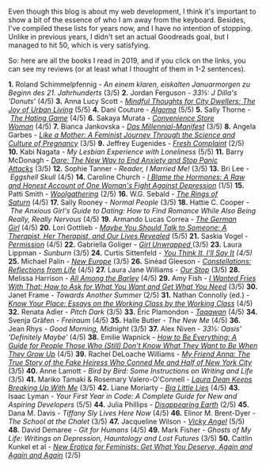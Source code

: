 Even though this blog is about my web development, I think it's important to show a bit of the essence of who I am away from the keyboard. Besides, I've compiled these lists for years now, and I have no intention of stopping. Unlike in previous years, I didn't set an actual Goodreads goal, but I managed to hit 50, which is very satisfying.

So: here are all the books I read in 2019, and if you click on the links, you can see my reviews (or at least what I thought of them in 1-2 sentences).

<strong>1.</strong> Roland Schimmelpfennig - <i>An einem klaren, eiskalten Januarmorgen zu Beginn des 21. Jahrhunderts</i> (3/5)
<strong>2.</strong> Jordan Ferguson - <i>33⅓: J Dilla's 'Donuts' </i>(4/5)
<strong>3.</strong> Anna Lucy Scott - <i><a href="https://www.goodreads.com/review/show/2675176928">Mindful Thoughts for City Dwellers: The Joy of Urban Living</a></i> (5/5)
<strong>4.</strong> Dani Couture - <i><a href="https://www.goodreads.com/review/show/849912433?">Algoma</a></i> (5/5)
<strong>5.</strong> Sally Thorne - <i><a href="https://www.goodreads.com/review/show/2699848932">The Hating Game</a></i> (4/5)
<strong>6.</strong> Sakaya Murata -<i> <a href="https://www.goodreads.com/review/show/2475361196">Convenience Store Woman</a></i> (4/5)
<strong>7.</strong> Bianca Jankovska - <i><a href="https://www.goodreads.com/review/show/2708666096">Das Millennial-Manifest</a></i> (3/5)
<strong>8.</strong> Angela Garbes - <i><a href="https://www.goodreads.com/review/show/2617318657">Like a Mother: A Feminist Journey Through the Science and Culture of Pregnancy</a></i> (3/5)
<strong>9.</strong> Jeffrey Eugenides - <i><a href="https://www.goodreads.com/review/show/1992404339">Fresh Complaint</a></i> (2/5)
<strong>10.</strong> Kabi Nagata - <i>My Lesbian Experience with Loneliness</i> (5/5)
<strong>11.</strong> Barry McDonagh - <i><a href="https://www.goodreads.com/review/show/2746727178">Dare: The New Way to End Anxiety and Stop Panic Attacks</a></i> (3/5)
<strong>12.</strong> Sophie Tanner - <i>Reader, I Married Me! </i>(3/5)
<strong>13.</strong> Bri Lee - <i>Eggshell Skull </i>(4/5)
<strong>14.</strong> Caroline Church - <i><a href="https://www.goodreads.com/review/show/2764449714">I Blame the Hormones: A Raw and Honest Account of One Woman's Fight Against Depression</a></i> (1/5)
<strong>15.</strong> Patti Smith - <a href="https://www.goodreads.com/review/show/1878963029"><i>Woolgathering</i></a> (2/5)
<strong>16.</strong> W.G. Sebald - <a href="https://www.goodreads.com/review/show/1458843122"><i>The</i> <i>Rings of Saturn</i></a> (4/5)
<strong>17.</strong> Sally Rooney - <i>Normal People</i> (3/5)
<strong>18.</strong> Hattie C. Cooper - <i>The Anxious Girl's Guide to Dating: How to Find Romance While Also Being Really, Really Nervous </i>(4/5)
<strong>19.</strong> Armando Lucas Correa - <i><a href="https://www.goodreads.com/review/show/2830016788">The German Girl</a></i> (4/5)
<strong>20.</strong> Lori Gottlieb - <i><a href="https://www.goodreads.com/review/show/2834406167">Maybe You Should Talk to Someone: A Therapist, Her Therapist, and Our Lives Revealed</a></i> (5/5)
<strong>21.</strong> Saskia Vogel - <i><a href="https://www.goodreads.com/review/show/2690982330">Permission</a></i> (4/5)
<strong>22.</strong> Gabriella Goliger - <i><a href="https://www.goodreads.com/review/show/2877661137">Girl Unwrapped </a></i>(3/5)
<strong>23.</strong> Laura Lippman - <i>Sunburn</i> (3/5)
<strong>24.</strong> Curtis Sittenfeld - <i><a href="https://www.goodreads.com/review/show/2904764393">You Think It, I'll Say It</a> (4/5)</i>
<strong>25.</strong> Michael Palin - <i><a href="https://www.goodreads.com/review/show/2932810220">New Europe</a> </i>(3/5)
<strong>26.</strong> Sinéad Gleeson - <i><a href="https://www.goodreads.com/review/show/2941928664">Constellations: Reflections from Life</a></i> (4/5)
<strong>27.</strong> Laura Jane Williams - <i><a href="https://www.goodreads.com/review/show/2782924515">Our Stop</a></i> (3/5)
<strong>28.</strong> Melissa Harrison - <i><a href="https://www.goodreads.com/review/show/2536387806">All Among the Barley</a></i> (4/5)
<strong>29.</strong> Amy Fish - <i><a href="https://www.goodreads.com/review/show/2986311806">I Wanted Fries With That: How to Ask for What You Want and Get What You Need</a> </i>(3/5)
<strong>30.</strong> Janet Frame - <i>Towards Another Summer</i> (2/5)
<strong>31.</strong> Nathan Connolly (ed.) - <i><a href="https://www.goodreads.com/review/show/2999432851">Know Your Place: Essays on the Working Class by the Working Class</a></i> (4/5)
<strong>32.</strong> Renata Adler - <i>Pitch Dark</i> (3/5)
<strong>33.</strong> Éric Plamondon - <a href="https://www.goodreads.com/review/show/1984007747"><em>Taqawan</em></a> (4/5)
<strong>34.</strong> Svenja Gräfen - <em>Freiraum</em> (4/5)
<strong>35.</strong> Halle Butler - <em>The New Me</em> (4/5)
<strong>36.</strong> Jean Rhys - <em>Good Morning, Midnight</em> (3/5)
<strong>37.</strong> Alex Niven - <i>33⅓: Oasis' 'Definitely Maybe' </i>(4/5)
<strong>38.</strong> Emilie Wapnick - <a href="https://www.goodreads.com/review/show/3057008182"><em>How to Be Everything: A Guide for People Those Who (Still) Don't Know What They Want to Be When They Grow Up</em></a> (4/5)
<strong>39.</strong> Rachel DeLoache Williams - <a href="https://www.goodreads.com/review/show/2872822276"><em>My Friend Anna: The True Story of the Fake Heiress Who Conned Me and Half of New York City</em></a> (3/5)
<strong>40.</strong> Anne Lamott - <em>Bird by Bird: Some Instructions on Writing and Life</em> (3/5)
<strong>41.</strong> Mariko Tamaki &amp; Rosemary Valero-O'Connell - <a href="https://www.goodreads.com/review/show/3065326584"><em>Laura Dean Keeps Breaking Up With Me</em></a> (3/5)
<strong>42.</strong> Liane Moriarty - <a href="https://www.goodreads.com/review/show/3075701628"><em>Big Little Lies</em></a> (4/5)
<strong>43.</strong> Isaac Lyman - <em>Your First Year in Code: A Complete Guide for New and Aspiring Developers</em> (5/5)
<strong>44.</strong> Julia Phillips - <em><a href="https://www.goodreads.com/review/show/3091455515">Disappearing Earth</a></em> (2/5)
<strong>45.</strong> Dana M. Davis - <em>Tiffany Sly Lives Here Now</em> (4/5)
<strong>46.</strong> Elinor M. Brent-Dyer - <em>The School at the Chalet</em> (3/5)
<strong>47.</strong> Jacqueline Wilson - <em><a href="https://www.goodreads.com/review/show/3105048232">Vicky Angel</a></em> (5/5)
<strong>48.</strong> David Demaree - <em>Git for Humans</em> (4/5)
<strong>49.</strong> Mark Fisher - <em>Ghosts of My Life: Writings on Depression, Hauntology and Lost Futures</em> (3/5)
<strong>50.</strong> Caitlin Kunkel et al - <em><a href="https://www.goodreads.com/review/show/3110606054">New Erotica for Feminists: Get What You Deserve, Again and Again and Again</a></em> (2/5)
